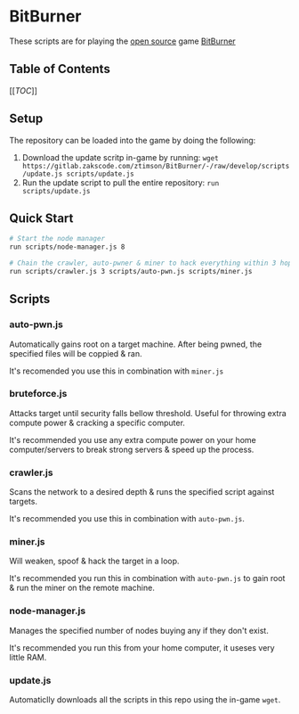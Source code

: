 # BitBurner
These scripts are for playing the [open source](https://github.com/danielyxie/bitburner) game [BitBurner](https://danielyxie.github.io/bitburner/)

## Table of Contents
[[_TOC_]]

## Setup
The repository can be loaded into the game by doing the following:
1. Download the update scritp in-game by running: `wget https://gitlab.zakscode.com/ztimson/BitBurner/-/raw/develop/scripts/update.js scripts/update.js`
2. Run the update script to pull the entire repository: `run scripts/update.js`

## Quick Start
```bash
# Start the node manager
run scripts/node-manager.js 8

# Chain the crawler, auto-pwner & miner to hack everything within 3 hops
run scripts/crawler.js 3 scripts/auto-pwn.js scripts/miner.js

```

## Scripts
### auto-pwn.js
Automatically gains root on a target machine. After being pwned, the specified files will be coppied & ran.

It's recomended you use this in combination with `miner.js`

### bruteforce.js
Attacks target until security falls bellow threshold. Useful for throwing extra compute power & cracking a specific computer.

It's recommended you use any extra compute power on your home computer/servers to break strong servers & speed up the process.

### crawler.js
Scans the network to a desired depth & runs the specified script against targets.

It's recommended you use this in combination with `auto-pwn.js`.

### miner.js
Will weaken, spoof & hack the target in a loop.

It's recommended you run this in combination with `auto-pwn.js` to gain root & run the miner on the remote machine.

### node-manager.js
Manages the specified number of nodes buying any if they don't exist.

It's recommended you run this from your home computer, it useses very little RAM.

### update.js
Automaticlly downloads all the scripts in this repo using the in-game `wget`.
